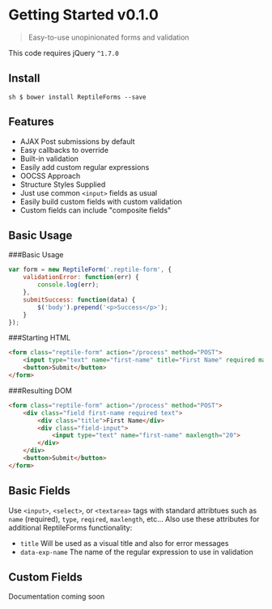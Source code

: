 # Getting Started v0.1.0
> Easy-to-use unopinionated forms and validation

This code requires jQuery `^1.7.0`

## Install
``sh
$ bower install ReptileForms --save
``

## Features
- AJAX Post submissions by default
 - Easy callbacks to override
- Built-in validation
 - Easily add custom regular expressions
- OOCSS Approach
 - Structure Styles Supplied
- Just use common `<input>` fields as usual
- Easily build custom fields with custom validation
 - Custom fields can include "composite fields"

## Basic Usage
###Basic Usage
```js
var form = new ReptileForm('.reptile-form', {
	validationError: function(err) {
		console.log(err);
	},
	submitSuccess: function(data) {
		$('body').prepend('<p>Success</p>');
	}
});
```
###Starting HTML
```html
<form class="reptile-form" action="/process" method="POST">
	<input type="text" name="first-name" title="First Name" required maxlength="20">
	<button>Submit</button>
</form>
```
###Resulting DOM
```html
<form class="reptile-form" action="/process" method="POST">
	<div class="field first-name required text">
		<div class="title">First Name</div>
		<div class="field-input">
			<input type="text" name="first-name" maxlength="20">
		</div>
	</div>
	<button>Submit</button>
</form>
```
## Basic Fields
Use `<input>`, `<select>`, or `<textarea>` tags with standard attribtues such as `name` (required), `type`, `reqired`, `maxlength`, etc...
Also use these attributes for additional ReptileForms functionality:
- `title` Will be used as a visual title and also for error messages
- `data-exp-name` The name of the regular expression to use in validation

## Custom Fields
Documentation coming soon